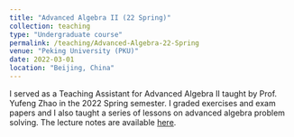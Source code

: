 ```yaml
---
title: "Advanced Algebra II (22 Spring)"
collection: teaching
type: "Undergraduate course"
permalink: /teaching/Advanced-Algebra-22-Spring
venue: "Peking University (PKU)"
date: 2022-03-01
location: "Beijing, China"
---
```


I served as a Teaching Assistant for Advanced Algebra II taught by Prof. Yufeng Zhao in the 2022 Spring semester. I graded exercises and exam papers and I also taught a series of lessons on advanced algebra problem solving. The lecture notes are available [here](https://github.com/xiaxueqaq/Advanced_Algebra_II_notes).
